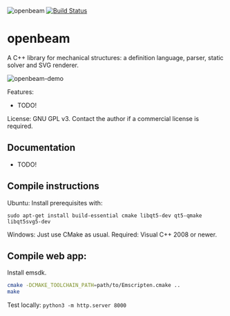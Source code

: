 ![openbeam](https://raw.githubusercontent.com/jlblancoc/openbeam/master/doc/logo.jpg)
[![Build Status](https://travis-ci.org/jlblancoc/openbeam.png?branch=master)](https://travis-ci.org/jlblancoc/openbeam)

# openbeam
A C++ library for mechanical structures: a definition language, parser, static solver and SVG renderer.

![openbeam-demo](doc/openbeam-demo.gif)

Features:
 - TODO!


License: GNU GPL v3. Contact the author if a commercial license is required.

## Documentation
 - TODO!

## Compile instructions
Ubuntu: Install prerequisites with:

```
sudo apt-get install build-essential cmake libqt5-dev qt5-qmake libqt5svg5-dev
```

Windows: Just use CMake as usual. Required: Visual C++ 2008 or newer.


## Compile web app:

Install emsdk.

```bash
cmake -DCMAKE_TOOLCHAIN_PATH=path/to/Emscripten.cmake ..
make
```

Test locally: `python3 -m http.server 8000`
